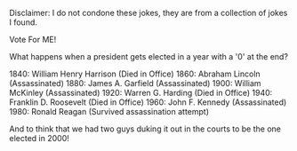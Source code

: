 Disclaimer: I do not condone these jokes, they are from a collection of jokes I found.

Vote For ME!

What happens when a president gets elected in a year with a '0' at the end?

1840: William Henry Harrison (Died in Office)
1860: Abraham Lincoln (Assassinated)
1880: James A. Garfield (Assassinated)
1900: William McKinley (Assassinated)
1920: Warren G. Harding (Died in Office)
1940: Franklin D. Roosevelt (Died in Office)
1960: John F. Kennedy (Assassinated)
1980: Ronald Reagan (Survived assassination attempt)

And to think that we had two guys duking it out in the courts to be the one elected in 2000!

